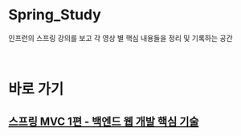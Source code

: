 # Spring_Study

인프런의 스프링 강의를 보고 각 영상 별 핵심 내용들을 정리 및 기록하는 공간

</br>

# 바로 가기

## [스프링 MVC 1편 - 백엔드 웹 개발 핵심 기술](/MVC%20%EC%8B%A4%EC%A0%84%201%ED%8E%B8/)
